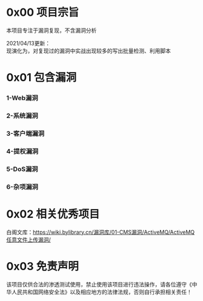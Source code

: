 # 0x00 项目宗旨
本项目专注于漏洞复现，不含漏洞分析

2021/04/13更新：  
现演化为，对复现过的漏洞中实战出现较多的写出批量检测、利用脚本

# 0x01 包含漏洞
### 1-Web漏洞
### 2-系统漏洞
### 3-客户端漏洞
### 4-提权漏洞
### 5-DoS漏洞
### 6-杂项漏洞

# 0x02 相关优秀项目
白阁文库：https://wiki.bylibrary.cn/漏洞库/01-CMS漏洞/ActiveMQ/ActiveMQ任意文件上传漏洞/

# 0x03 免责声明
该项目仅供合法的渗透测试使用，禁止使用该项目进行违法操作，请各位遵守《中华人民共和国网络安全法》以及相应地方的法律法规，否则自行承担相关责任！
